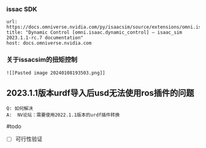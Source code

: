 ### issac SDK
```cardlink
url: https://docs.omniverse.nvidia.com/py/isaacsim/source/extensions/omni.isaac.dynamic_control/docs/index.html
title: "Dynamic Control [omni.isaac.dynamic_control] — isaac_sim 2023.1.1-rc.7 documentation"
host: docs.omniverse.nvidia.com
```

### 关于issacsim的扭矩控制

	![[Pasted image 20240108193503.png]]

##  2023.1.1版本urdf导入后usd无法使用ros插件的问题
	Q: 如何解决
	A:  NV论坛：需要使用2022.1.1版本的urdf插件转换

#todo
- [ ] 可行性验证